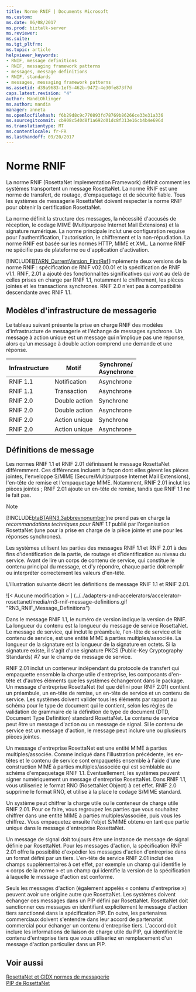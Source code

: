 ```yaml
---
title: Norme RNIF | Documents Microsoft
ms.custom: 
ms.date: 06/08/2017
ms.prod: biztalk-server
ms.reviewer: 
ms.suite: 
ms.tgt_pltfrm: 
ms.topic: article
helpviewer_keywords:
- RNIF, message definitions
- RNIF, messaging framework patterns
- messages, message definitions
- RNIF, standards
- messages, messaging framework patterns
ms.assetid: d39a9683-1ef5-462b-9472-4e30fe873f7d
caps.latest.revision: "4"
author: MandiOhlinger
ms.author: mandia
manager: anneta
ms.openlocfilehash: f6b29d8c9c770893fd78769b86266ce33e31a336
ms.sourcegitcommit: cb908c540d8f1a692d01dc8f313e16cb4b4e696d
ms.translationtype: MT
ms.contentlocale: fr-FR
ms.lasthandoff: 09/20/2017
---
```

# <a name="rnif-standard"></a>Norme RNIF
La norme RNIF (RosettaNet Implementation Framework) définit comment les systèmes transportent un message RosettaNet. La norme RNIF est une norme de transfert, de routage, d'empaquetage et de sécurité fiable. Tous les systèmes de messagerie RosettaNet doivent respecter la norme RNIF pour obtenir la certification RosettaNet.  
  
 La norme définit la structure des messages, la nécessité d'accusés de réception, le codage MIME (Multipurpose Internet Mail Extensions) et la signature numérique. La norme principale inclut une configuration requise pour l'authentification, l'autorisation, le chiffrement et la non-répudiation. La norme RNIF est basée sur les normes HTTP, MIME et XML. La norme RNIF ne spécifie pas de plateforme ou d'application d'activation.  
  
 [!INCLUDE[BTARN_CurrentVersion_FirstRef](../../includes/btarn-currentversion-firstref-md.md)]implémente deux versions de la norme RNIF : spécification de RNIF v02.00.01 et la spécification de RNIF v1.1. RNIF, 2.01 a ajouté des fonctionnalités significatives qui vont au delà de celles prises en charge par RNIF 1.1, notamment le chiffrement, les pièces jointes et les transactions synchrones. RNIF 2.0 n'est pas à compatibilité descendante avec RNIF 1.1.  
  
## <a name="messaging-framework-patterns"></a>Modèles d'infrastructure de messagerie  
 Le tableau suivant présente la prise en charge RNIF des modèles d'infrastructure de messagerie et l'échange de messages synchrone. Un message à action unique est un message qui n'implique pas une réponse, alors qu'un message à double action comprend une demande et une réponse.  
  
|Infrastructure|Motif|Synchrone/<br />Asynchrone|  
|---------------|-------------|---------------------------------|  
|RNIF 1.1|Notification|Asynchrone|  
|RNIF 1.1|Transaction|Asynchrone|  
|RNIF 2.0|Double action|Synchrone|  
|RNIF 2.0|Double action|Asynchrone|  
|RNIF 2.0|Action unique|Synchrone|  
|RNIF 2.0|Action unique|Asynchrone|  
  
## <a name="message-definitions"></a>Définitions de message  
 Les normes RNIF 1.1 et RNIF 2.01 définissent le message RosettaNet différemment. Ces différences incluent la façon dont elles gèrent les pièces jointes, l'enveloppe S/MIME (Secure/Multipurpose Internet Mail Extensions), l'en-tête de remise et l'empaquetage MIME. Notamment, RNIF 2.01 inclut les pièces jointes ; RNIF 2.01 ajoute un en-tête de remise, tandis que RNIF 1.1 ne le fait pas.  
  
> [!NOTE]
>  [!INCLUDE[btaBTARN3.3abbrevnonumber](../../includes/btabtarn3-3abbrevnonumber-md.md)]ne prend pas en charge la *recommandations techniques pour RNIF 1.1* publié par l’organisation RosettaNet (une pour la prise en charge de la pièce jointe et une pour les réponses synchrones).  
  
 Les systèmes utilisent les parties des messages RNIF 1.1 et RNIF 2.01 à des fins d'identification de la partie, de routage et d'identification au niveau du service. Avant de lire un corps de contenu de service, qui constitue le contenu principal du message, et d'y répondre, chaque partie doit remplir ou interpréter correctement les valeurs d'en-tête.  
  
 L'illustration suivante décrit les définitions de message RNIF 1.1 et RNIF 2.01.  
  
 ![&#60; Aucune modification &#62; ] (../../adapters-and-accelerators/accelerator-rosettanet/media/rn3-rnif-message-definitions.gif "RN3_RNIF_Message_Definitions")  
  
 Dans le message RNIF 1.1, le numéro de version indique la version de RNIF. La longueur du contenu est la longueur du message de service RosettaNet. Le message de service, qui inclut le préambule, l'en-tête de service et le contenu de service, est une entité MIME à parties multiples/associée. La longueur de la signature est la longueur de la signature en octets. Si la signature existe, il s'agit d'une signature PKCS (Public-Key Cryptography Standards) #7 sur le champ de message de service.  
  
 RNIF 2.01 inclut un conteneur indépendant du protocole de transfert qui empaquette ensemble la charge utile d'entreprise, les composants d'en-tête et d'autres éléments que les systèmes échangeront dans le package. Un message d'entreprise RosettaNet (tel que défini pour RNIF 2.01) contient un préambule, un en-tête de remise, un en-tête de service et un contenu de service. Les systèmes doivent valider tous les éléments par rapport au schéma pour le type de document qui le contient, selon les règles de validation de grammaire de la définition de type de document (DTD, Document Type Definition) standard RosettaNet. Le contenu de service peut être un message d'action ou un message de signal. Si le contenu de service est un message d'action, le message peut inclure une ou plusieurs pièces jointes.  
  
 Un message d'entreprise RosettaNet est une entité MIME à parties multiples/associée. Comme indiqué dans l'illustration précédente, les en-têtes et le contenu de service sont empaquetés ensemble à l'aide d'une construction MIME à parties multiples/associée qui est semblable au schéma d'empaquetage RNIF 1.1. Éventuellement, les systèmes peuvent signer numériquement un message d'entreprise RosettaNet. Dans RNIF 1.1, vous utiliseriez le format RNO (RosettaNet Object) à cet effet. RNIF 2.0 supprime le format RNO, et utilise à la place le codage S/MIME standard.  
  
 Un système peut chiffrer la charge utile ou le conteneur de charge utile RNIF 2.01. Pour ce faire, vous regroupez les parties que vous souhaitez chiffrer dans une entité MIME à parties multiples/associée, puis vous les chiffrez. Vous empaquetez ensuite l'objet S/MIME obtenu en tant que partie unique dans le message d'entreprise RosettaNet.  
  
 Un message de signal doit toujours être une instance de message de signal définie par RosettaNet. Pour les messages d'action, la spécification RNIF 2.01 offre la possibilité d'expédier les messages d'action d'entreprise dans un format défini par un tiers. L'en-tête de service RNIF 2.01 inclut des champs supplémentaires à cet effet, par exemple un champ qui identifie le « corps de la norme » et un champ qui identifie la version de la spécification à laquelle le message d'action est conforme.  
  
 Seuls les messages d'action (également appelés « contenu d'entreprise ») peuvent avoir une origine autre que RosettaNet. Les systèmes doivent échanger ces messages dans un PIP défini par RosettaNet. RosettaNet doit sanctionner ces messages en identifiant explicitement le message d'action tiers sanctionné dans la spécification PIP. En outre, les partenaires commerciaux doivent s'entendre dans leur accord de partenariat commercial pour échanger un contenu d'entreprise tiers. L'accord doit inclure les informations de liaison de charge utile du PIP, qui identifient le contenu d'entreprise tiers que vous utiliseriez en remplacement d'un message d'action particulier dans un PIP.  
  
## <a name="see-also"></a>Voir aussi  
 [RosettaNet et CIDX normes de messagerie](../../adapters-and-accelerators/accelerator-rosettanet/rosettanet-and-cidx-messaging-standards.md)   
 [PIP de RosettaNet](../../adapters-and-accelerators/accelerator-rosettanet/rosettanet-pips.md)